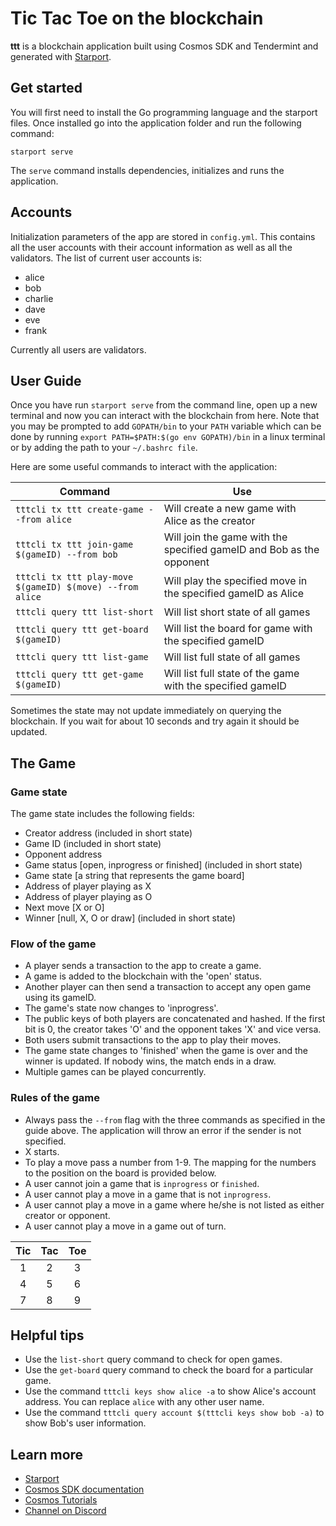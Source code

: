 # Tic Tac Toe on the blockchain

**ttt** is a blockchain application built using Cosmos SDK and Tendermint and generated with [Starport](https://github.com/tendermint/starport).

## Get started

You will first need to install the Go programming language and the starport files. Once installed go into the application folder and run the following command:  

```
starport serve
```

The `serve` command installs dependencies, initializes and runs the application.

## Accounts

Initialization parameters of the app are stored in `config.yml`.
This contains all the user accounts with their account information as well as all the validators. The list of current user accounts is: 
-	alice 
-	bob
-	charlie
-	dave
-	eve
-	frank

Currently all users are validators.

## User Guide

Once you have run `starport serve` from the command line, open up a new terminal and now you can interact with the blockchain from here. Note that you may be prompted to add `GOPATH/bin` to your `PATH` variable which can be done by running `export PATH=$PATH:$(go env GOPATH)/bin` in a linux terminal or by adding the path to your `~/.bashrc file`. 

Here are some useful commands to interact with the application: 


| Command                                                  | Use                                                                     |
| -------------------------------------------------------- | ----------------------------------------------------------------------- |
| `tttcli tx ttt create-game --from alice`                 | Will create a new game with Alice as the creator                        |
| `tttcli tx ttt join-game $(gameID) --from bob`           | Will join the game with the specified gameID and Bob as the opponent    |
| `tttcli tx ttt play-move $(gameID) $(move) --from alice` | Will play the specified move in the specified gameID as Alice           |
| `tttcli query ttt list-short`                            | Will list short state of all games                                      |
| `tttcli query ttt get-board $(gameID)`                   | Will list the board for game with the specified gameID                  |
| `tttcli query ttt list-game`                             | Will list full state of all games                                       |
| `tttcli query ttt get-game $(gameID)`                    | Will list full state of the game with the specified gameID              |


Sometimes the state may not update immediately on querying the blockchain. If you wait for about 10 seconds and try again it should be updated. 

## The Game

### Game state

The game state includes the following fields:
-	Creator address (included in short state)
-	Game ID (included in short state)
-	Opponent address
-	Game status [open, inprogress or finished] (included in short state)
-	Game state [a string that represents the game board] 
-	Address of player playing as X 
-	Address of player playing as O 
-	Next move [X or O] 
-	Winner [null, X, O or draw] (included in short state)

### Flow of the game

- 	A player sends a transaction to the app to create a game. 
-	A game is added to the blockchain with the 'open' status. 
-	Another player can then send a transaction to accept any open game using its gameID. 
-	The game's state now changes to 'inprogress'. 
-	The public keys of both players are concatenated and hashed. If the first bit is 0, the creator takes 'O' and the opponent takes 'X' and vice versa. 
-	Both users submit transactions to the app to play their moves. 
-	The game state changes to 'finished' when the game is over and the winner is updated. If nobody wins, the match ends in a draw. 
-	Multiple games can be played concurrently. 

### Rules of the game 

-	Always pass the `--from` flag with the three commands as specified in the guide above. The application will throw an error if the sender is not specified.
-	X starts.
-	To play a move pass a number from 1-9. The mapping for the numbers to the position on the board is provided below.
-	A user cannot join a game that is `inprogress` or `finished`. 
-	A user cannot play a move in a game that is not `inprogress`.
-	A user cannot play a move in a game where he/she is not listed as either creator or opponent. 
-	A user cannot play a move in a game out of turn. 


| Tic   | Tac   | Toe   |
| :---: | :---: | :---: |
|  1    |  2    |  3    |
|  4    |  5    |  6    |
|  7    |  8    |  9    |


## Helpful tips

-	Use the `list-short` query command to check for open games.
-	Use the `get-board` query command to check the board for a particular game.
-	Use the command `tttcli keys show alice -a` to show Alice's account address. You can replace `alice` with any other user name.
-	Use the command `tttcli query account $(tttcli keys show bob -a)` to show Bob's user information. 


<!-- ## Other Information (Provided by Starport)

### UI on Github Pages

Click the link below, and scroll down until you see it get her pages. Then, select the branch gh-pages.

[Github Pages Setings](https://github.com/(shivsondhi/ttt/settings/)

After you do that you can visit your chain's UI at:

https://shivsondhi.github.io/ttt

This is especially useful when you would like to rapidly iterate on a live user interface. Remember, each community member can have their own github pages instance, allowing your community to mix-and-match front ends.


### Docker Images And Pi Images

In order for Docker images and Raspberry Pi images to build successfully, please add your docker hub credentials as [secrets](https://github.com/shivsondhi/ttt/settings/secrets/actions)

Add these:

DOCKERHUB_USERNAME
DOCKERHUB_TOKEN

You can get the token [here](https://hub.docker.com/settings/security) -->

## Learn more

- [Starport](https://github.com/tendermint/starport)
- [Cosmos SDK documentation](https://docs.cosmos.network)
- [Cosmos Tutorials](https://tutorials.cosmos.network)
- [Channel on Discord](https://discord.gg/W8trcGV)
